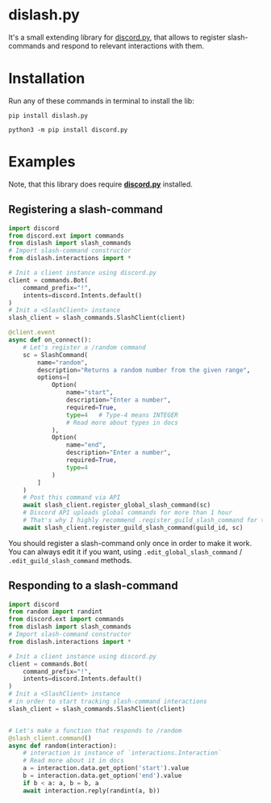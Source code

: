 # dislash.py
It's a small extending library for [discord.py](https://github.com/Rapptz/discord.py), that allows to register slash-commands and respond to relevant interactions with them.
# Installation
Run any of these commands in terminal to install the lib:
```
pip install dislash.py
```
```
python3 -m pip install discord.py
```
# Examples
Note, that this library does require **[discord.py](https://github.com/Rapptz/discord.py)** installed.
## Registering a slash-command
```python
import discord
from discord.ext import commands
from dislash import slash_commands
# Import slash-command constructor
from dislash.interactions import *

# Init a client instance using discord.py
client = commands.Bot(
    command_prefix="!",
    intents=discord.Intents.default()
)
# Init a <SlashClient> instance
slash_client = slash_commands.SlashClient(client)

@client.event
async def on_connect():
    # Let's register a /random command
    sc = SlashCommand(
        name="random",
        description="Returns a random number from the given range",
        options=[
            Option(
                name="start",
                description="Enter a number",
                required=True,
                type=4   # Type-4 means INTEGER
                # Read more about types in docs
            ),
            Option(
                name="end",
                description="Enter a number",
                required=True,
                type=4
            )
        ]
    )
    # Post this command via API
    await slash_client.register_global_slash_command(sc)
    # Discord API uploads global commands for more than 1 hour
    # That's why I highly recommend .register_guild_slash_command for testing:
    await slash_client.register_guild_slash_command(guild_id, sc)
```
You should register a slash-command only once in order to make it work. You can always edit it if you want, using `.edit_global_slash_command` / `.edit_guild_slash_command` methods.

## Responding to a slash-command
```python
import discord
from random import randint
from discord.ext import commands
from dislash import slash_commands
# Import slash-command constructor
from dislash.interactions import *

# Init a client instance using discord.py
client = commands.Bot(
    command_prefix="!",
    intents=discord.Intents.default()
)
# Init a <SlashClient> instance
# in order to start tracking slash-command interactions
slash_client = slash_commands.SlashClient(client)


# Let's make a function that responds to /random
@slash_client.command()
async def random(interaction):
    # interaction is instance of `interactions.Interaction`
    # Read more about it in docs
    a = interaction.data.get_option('start').value
    b = interaction.data.get_option('end').value
    if b < a: a, b = b, a
    await interaction.reply(randint(a, b))
```